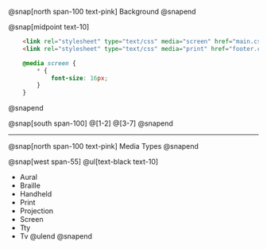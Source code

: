 @snap[north span-100 text-pink]
Background
@snapend

@snap[midpoint text-10]
```html zoom-20
    <link rel="stylesheet" type="text/css" media="screen" href="main.css">
    <link rel="stylesheet" type="text/css" media="print" href="footer.css">
```
```css
    @media screen {
        * { 
            font-size: 16px;
        }
    }
```
@snapend

@snap[south span-100]
@[1-2]
@[3-7]
@snapend


---

@snap[north span-100 text-pink]
Media Types
@snapend

@snap[west span-55]
@ul[text-black text-10]
- Aural
- Braille
- Handheld
- Print
- Projection
- Screen
- Tty
- Tv
@ulend
@snapend

